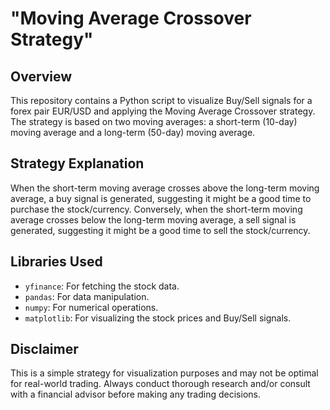 # "Moving Average Crossover Strategy"


## Overview

This repository contains a Python script to visualize Buy/Sell signals for a forex pair EUR/USD and applying the Moving Average Crossover strategy. The strategy is based on two moving averages: a short-term (10-day) moving average and a long-term (50-day) moving average.

## Strategy Explanation

When the short-term moving average crosses above the long-term moving average, a buy signal is generated, suggesting it might be a good time to purchase the stock/currency. Conversely, when the short-term moving average crosses below the long-term moving average, a sell signal is generated, suggesting it might be a good time to sell the stock/currency.

## Libraries Used

- `yfinance`: For fetching the stock data.
- `pandas`: For data manipulation.
- `numpy`: For numerical operations.
- `matplotlib`: For visualizing the stock prices and Buy/Sell signals.


## Disclaimer

This is a simple strategy for visualization purposes and may not be optimal for real-world trading. Always conduct thorough research and/or consult with a financial advisor before making any trading decisions.
